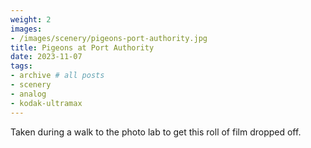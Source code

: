 ```yaml
---
weight: 2
images:
- /images/scenery/pigeons-port-authority.jpg
title: Pigeons at Port Authority
date: 2023-11-07
tags:
- archive # all posts
- scenery
- analog
- kodak-ultramax
---
```


Taken during a walk to the photo lab to get this roll of film dropped off.
